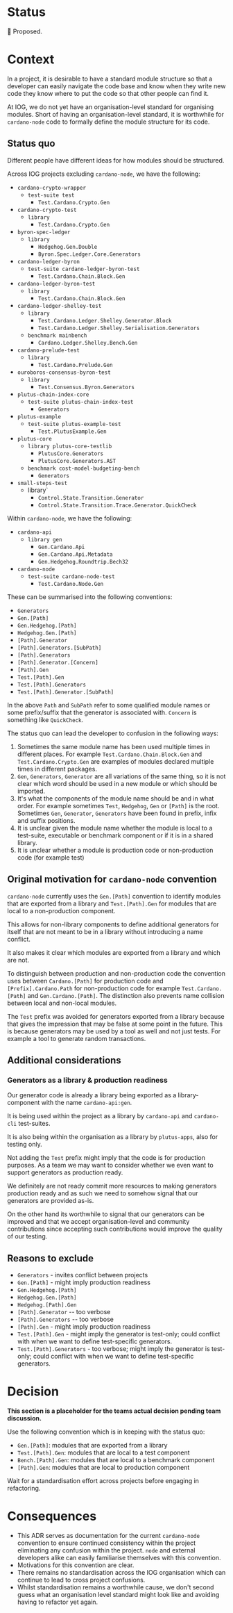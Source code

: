 # Status

📜 Proposed.

# Context

In a project, it is desirable to have a standard module structure so that a developer can easily navigate the code base and know when they write new code they know where to put the code so that other people can find it.

At IOG, we do not yet have an organisation-level standard for organising modules.  Short of having an organisation-level standard, it is worthwhile for `cardano-node` code to formally define the module structure for its code.

## Status quo

Different people have different ideas for how modules should be structured.

Across IOG projects excluding `cardano-node`, we have the following:

* `cardano-crypto-wrapper`
  * `test-suite test`
    * `Test.Cardano.Crypto.Gen`
* `cardano-crypto-test`
  * `library`
    * `Test.Cardano.Crypto.Gen`
* `byron-spec-ledger`
  * `library`
    * `Hedgehog.Gen.Double`
    * `Byron.Spec.Ledger.Core.Generators`
* `cardano-ledger-byron`
  * `test-suite cardano-ledger-byron-test`
    * `Test.Cardano.Chain.Block.Gen`
* `cardano-ledger-byron-test`
  * `library`
    * `Test.Cardano.Chain.Block.Gen`
* `cardano-ledger-shelley-test`
  * `library`
    * `Test.Cardano.Ledger.Shelley.Generator.Block`
    * `Test.Cardano.Ledger.Shelley.Serialisation.Generators`
  * `benchmark mainbench`
    * `Cardano.Ledger.Shelley.Bench.Gen`
* `cardano-prelude-test`
  * `library`
    * `Test.Cardano.Prelude.Gen`
* `ouroboros-consensus-byron-test`
  * `library`
    * `Test.Consensus.Byron.Generators`
* `plutus-chain-index-core`
  * `test-suite plutus-chain-index-test`
    * `Generators`
* `plutus-example`
  * `test-suite plutus-example-test`
    * `Test.PlutusExample.Gen`
* `plutus-core`
  * `library plutus-core-testlib`
    * `PlutusCore.Generators`
    * `PlutusCore.Generators.AST`
  * `benchmark cost-model-budgeting-bench`
    * `Generators`
* `small-steps-test`
  * library`
    * `Control.State.Transition.Generator`
    * `Control.State.Transition.Trace.Generator.QuickCheck`

Within `cardano-node`, we have the following:

* `cardano-api`
  * `library gen`
    * `Gen.Cardano.Api`
    * `Gen.Cardano.Api.Metadata`
    * `Gen.Hedgehog.Roundtrip.Bech32`
* `cardano-node`
  * `test-suite cardano-node-test`
    * `Test.Cardano.Node.Gen`

These can be summarised into the following conventions:

* `Generators`
* `Gen.[Path]`
* `Gen.Hedgehog.[Path]`
* `Hedgehog.Gen.[Path]`
* `[Path].Generator`
* `[Path].Generators.[SubPath]`
* `[Path].Generators`
* `[Path].Generator.[Concern]`
* `[Path].Gen`
* `Test.[Path].Gen`
* `Test.[Path].Generators`
* `Test.[Path].Generator.[SubPath]`

In the above `Path` and `SubPath` refer to some qualified module names or some prefix/suffix that the generator is associated with.  `Concern` is something like `QuickCheck`.

The status quo can lead the developer to confusion in the following ways:

1. Sometimes the same module name has been used multiple times in different places.  For example `Test.Cardano.Chain.Block.Gen` and `Test.Cardano.Crypto.Gen` are examples of modules declared multiple times in different packages.
2. `Gen`, `Generators`, `Generator` are all variations of the same thing, so it is not clear which word should be used in a new module or which should be imported.
3. It's what the components of the module name should be and in what order.  For example sometimes `Test`, `Hedgehog`, `Gen` or `[Path]` is the root.  Sometimes `Gen`, `Generator`, `Generators` have been found in prefix, infix and suffix positions.
4. It is unclear given the module name whether the module is local to a test-suite, executable or benchmark component or if it is in a shared library.
5. It is unclear whether a module is production code or non-production code (for example test)

## Original motivation for `cardano-node` convention

`cardano-node` currently uses the `Gen.[Path]` convention to identify modules that are exported from a library and `Test.[Path].Gen` for modules that are local to a non-production component.

This allows for non-library components to define additional generators for itself that are not meant to be in a library without introducing a name conflict.

It also makes it clear which modules are exported from a library and which are not.

To distinguish between production and non-production code the convention uses between `Cardano.[Path]` for production code and `[Prefix].Cardano.Path` for non-production code for example `Test.Cardano.[Path]` and `Gen.Cardano.[Path]`.  The distinction also prevents name collision between local and non-local modules.

The `Test` prefix was avoided for generators exported from a library because that gives the impression that may be false at some point in the future.  This is because generators may be used by a tool as well and not just tests.  For example a tool to generate random transactions.

## Additional considerations

### Generators as a library & production readiness

Our generator code is already a library being exported as a library-component with the name `cardano-api:gen`.

It is being used within the project as a library by `cardano-api` and `cardano-cli` test-suites.

It is also being within the organisation as a library by `plutus-apps`, also for testing only.

Not adding the `Test` prefix might imply that the code is for production purposes.  As a team we may want to consider whether we even want to support generators as production ready.

We definitely are not ready commit more resources to making generators production ready and as such we need to somehow signal that our generators are provided as-is.

On the other hand its worthwhile to signal that our generators can be improved and that we accept organisation-level and community contributions since accepting such contributions would improve the quality of our testing.

## Reasons to exclude

* `Generators` - invites conflict between projects
* `Gen.[Path]` - might imply production readiness
* `Gen.Hedgehog.[Path]`
* `Hedgehog.Gen.[Path]`
* `Hedgehog.[Path].Gen`
* `[Path].Generator` -- too verbose
* `[Path].Generators` -- too verbose
* `[Path].Gen` - might imply production readiness
* `Test.[Path].Gen` - might imply the generator is test-only; could conflict with when we want to define test-specific generators.
* `Test.[Path].Generators` - too verbose; might imply the generator is test-only; could conflict with when we want to define test-specific generators.

# Decision

**This section is a placeholder for the teams actual decision pending team discussion.**

Use the following convention which is in keeping with the status quo:

* `Gen.[Path]`: modules that are exported from a library
* `Test.[Path].Gen`: modules that are local to a test component
* `Bench.[Path].Gen`: modules that are local to a benchmark component
* `[Path].Gen`: modules that are local to production component

Wait for a standardisation effort across projects before engaging in refactoring.

# Consequences

* This ADR serves as documentation for the current `cardano-node` convention to ensure continued consistency within the project eliminating any confusion within the project.  `node` and external developers alike can easily familiarise themselves with this convention.
* Motivations for this convention are clear.
* There remains no standardisation across the IOG organisation which can continue to lead to cross project confusions.
* Whilst standardisation remains a worthwhile cause, we don't second guess what an organisation level standard might look like and avoiding having to refactor yet again.